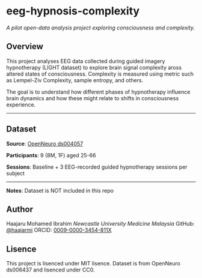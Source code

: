 # eeg-hypnosis-complexity

_A pilot open-data analysis project exploring consciousness and complexity._

## Overview

This project analyses EEG data collected during guided imagery hypnotherapy (LIGHT dataset) to explore brain signal complexity aross altered states of consciousness. Complexity is measured using metric such as Lempel-Ziv Complexity, sample entropy, and others. 

The goal is to understand how different phases of hypnotherapy influence brain dynamics and how these might relate to shifts in consciousness experience. 

---

## Dataset
**Source**: [OpenNeuro ds004057](https://openneuro.org/datasets/ds006437/versions/1.0.0)

**Participants**: 9 (8M, 1F) aged 25-66

**Sessions**: Baseline + 3 EEG-recorded guided hypnotherapy sessions per subject

---
**Notes**: Dataset is NOT included in this repo

## Author
Haajaru Mohamed Ibrahim
_Newcastle University Medicine Malaysia_
GitHub: [@haajarmi](https://github.com/haajarmi)
ORCID: [0009-0000-3454-811X](https://orcid.org/my-orcid?orcid=0009-0000-3454-811X)


## Lisence
This project is lisenced under MIT lisence.
Dataset is from OpenNeuro ds006437 and lisenced under CC0.


